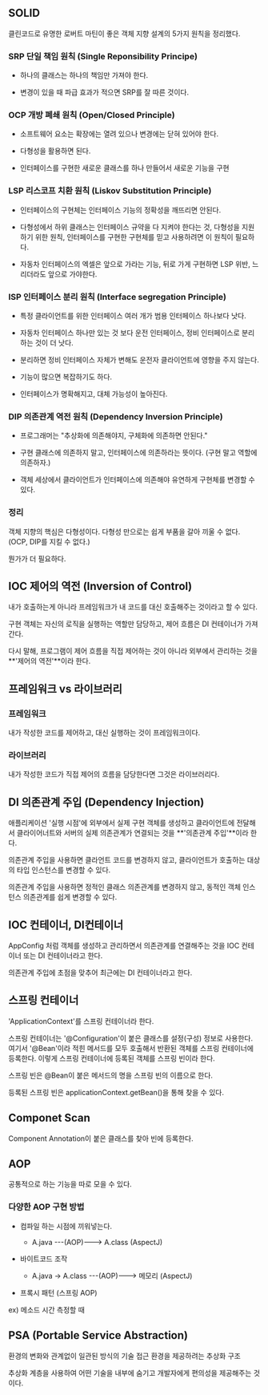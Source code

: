 ## SOLID

클린코드로 유명한 로버트 마틴이 좋은 객체 지향 설계의 5가지 원칙을 정리했다.

### SRP 단일 책임 원칙 (Single Reponsibility Principe)

* 하나의 클래스는 하나의 책임만 가져야 한다.

* 변경이 있을 때 파급 효과가 적으면 SRP를 잘 따른 것이다.

### OCP 개방 폐쇄 원칙 (Open/Closed Principle)

* 소프트웨어 요소는 확장에는 열려 있으나 변경에는 닫혀 있어야 한다.

* 다형성을 활용하면 된다.

* 인터페이스를 구현한 새로운 클래스를 하나 만들어서 새로운 기능을 구현

### LSP 리스코프 치환 원칙 (Liskov Substitution Principle) 

* 인터페이스의 구현체는 인터페이스 기능의 정확성을 깨뜨리면 안된다.

* 다형성에서 하위 클래스는 인터페이스 규약을 다 지켜야 한다는 것, 다형성을 지원하기 위한 원칙, 인터페이스를 구현한 구현체를 믿고 사용하려면 이 원칙이 필요하다.

* 자동차 인터페이스의 엑셀은 앞으로 가라는 기능, 뒤로 가게 구현하면 LSP 위반, 느리더라도 앞으로 가야한다.

### ISP 인터페이스 분리 원칙 (Interface segregation Principle)

* 특정 클라이언트를 위한 인터페이스 여러 개가 범용 인터페이스 하나보다 낫다.

* 자동차 인터페이스 하나만 있는 것 보다 운전 인터페이스, 정비 인터페이스로 분리하는 것이 더 낫다.

* 분리하면 정비 인터페이스 자체가 변해도 운전자 클라이언트에 영향을 주지 않는다.

* 기능이 많으면 복잡하기도 하다.

* 인터페이스가 명확해지고, 대체 가능성이 높아진다.

### DIP 의존관계 역전 원칙 (Dependency Inversion Principle)

* 프로그래머는 "추상화에 의존해야지, 구체화에 의존하면 안된다."

* 구현 클래스에 의존하지 말고, 인터페이스에 의존하라는 뜻이다. (구현 말고 역할에 의존하자.)

* 객체 세상에서 클라이언트가 인터페이스에 의존해야 유연하게 구현체를 변경할 수 있다.

### 정리

객체 지향의 핵심은 다형성이다. 다형성 만으로는 쉽게 부품을 갈아 끼울 수 없다.
(OCP, DIP를 지킬 수 없다.)

뭔가가 더 필요하다.

## IOC 제어의 역전 (Inversion of Control)

내가 호출하는게 아니라 프레임워크가 내 코드를 대신 호출해주는 것이라고 할 수 있다.

구현 객체는 자신의 로직을 실행하는 역할만 담당하고, 제어 흐름은 DI 컨테이너가 가져간다.

다시 말해, 프로그램이 제어 흐름을 직접 제어하는 것이 아니라 외부에서 관리하는 것을 **'제어의 역전'**이라 한다.

## 프레임워크 vs 라이브러리

### 프레임워크

내가 작성한 코드를 제어하고, 대신 실행하는 것이 프레임워크이다.

### 라이브러리

내가 작성한 코드가 직접 제어의 흐름을 담당한다면 그것은 라이브러리다.

## DI 의존관계 주입 (Dependency Injection)

애플리케이션 '실행 시점'에 외부에서 실제 구현 객체를 생성하고 클라이언트에 전달해서 클라이어너트와 서버의 실제 의존관계가 연결되는 것을 **'의존관계 주입'**이라 한다.

의존관계 주입을 사용하면 클라언트 코드를 변경하지 않고, 클라이언트가 호출하는 대상의 타입 인스턴스를 변경할 수 있다.

의존관계 주입을 사용하면 정적인 클래스 의존관계를 변경하지 않고, 동적인 객체 인스턴스 의존관계를 쉽게 변경할 수 있다.

## IOC 컨테이너, DI컨테이너

AppConfig 처럼 객체를 생성하고 관리하면서 의존관계를 연결해주는 것을 IOC 컨테이너 또는 DI 컨테이너라고 한다.

의존관계 주입에 초점을 맞추어 최근에는 DI 컨테이너라고 한다.

## 스프링 컨테이너

'ApplicationContext'를 스프링 컨테이너라 한다.

스프링 컨테이너는 '@Configuration'이 붙은 클래스를 설정(구성) 정보로 사용한다.
여기서 '@Bean'이라 적힌 메서드를 모두 호출해서 반환된 객체를 스프링 컨테이너에 등록한다. 이렇게 스프링 컨테이너에 등록된 객체를 스프링 빈이라 한다.

스프링 빈은 @Bean이 붙은 메서드의 명을 스프링 빈의 이름으로 한다.

등록된 스프링 빈은 applicationContext.getBean()을 통해 찾을 수 있다.

## Componet Scan

Component Annotation이 붙은 클래스를 찾아 빈에 등록한다.

## AOP

공통적으로 하는 기능을 따로 모을 수 있다.

### 다양한 AOP 구현 방법

* 컴파일 하는 시점에 끼워넣는다.
    * A.java ---(AOP)---> A.class (AspectJ)

* 바이트코드 조작
    * A.java -> A.class ---(AOP)---> 메모리 (AspectJ)

* 프록시 패턴 (스프링 AOP)

ex) 메소드 시간 측정할 때


## PSA (Portable Service Abstraction)

환경의 변화와 관계없이 일관된 방식의 기술 접근 환경을 제공하려는 추상화 구조

추상화 계층을 사용하여 어떤 기술을 내부에 숨기고 개발자에게 편의성을 제공해주는 것이다.

